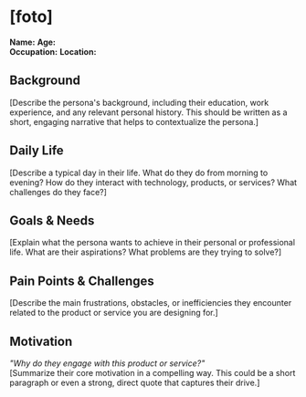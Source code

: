 # [foto]  
**Name:** 
**Age:**   
**Occupation:** 
**Location:**

## Background  
[Describe the persona's background, including their education, work experience, and any relevant personal history. This should be written as a short, engaging narrative that helps to contextualize the persona.]

## Daily Life  
[Describe a typical day in their life. What do they do from morning to evening? How do they interact with technology, products, or services? What challenges do they face?]  

## Goals & Needs  
[Explain what the persona wants to achieve in their personal or professional life. What are their aspirations? What problems are they trying to solve?]  

## Pain Points & Challenges  
[Describe the main frustrations, obstacles, or inefficiencies they encounter related to the product or service you are designing for.]  

## Motivation  
*"Why do they engage with this product or service?"*  
[Summarize their core motivation in a compelling way. This could be a short paragraph or even a strong, direct quote that captures their drive.]  
